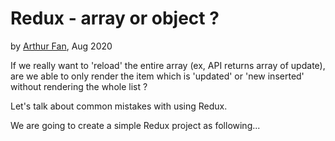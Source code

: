 # Redux - array or object ?
by [Arthur Fan](mailto:fanartie@gmail.com),  Aug 2020

If we really want to 'reload' the entire array (ex, API returns array of update), are we able to only render the item which is 'updated' or 'new inserted' without rendering the whole list ?


Let's talk about common mistakes with using Redux.

We are going to create a simple Redux project as following...